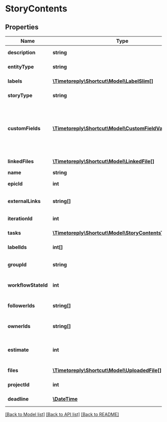 # StoryContents

## Properties
Name | Type | Description | Notes
------------ | ------------- | ------------- | -------------
**description** | **string** | The description of the story. | [optional] 
**entityType** | **string** | A string description of this resource. | [optional] 
**labels** | [**\Timetoreply\Shortcut\Model\LabelSlim[]**](LabelSlim.md) | An array of labels attached to the story. | [optional] 
**storyType** | **string** | The type of story (feature, bug, chore). | [optional] 
**customFields** | [**\Timetoreply\Shortcut\Model\CustomFieldValueParams[]**](CustomFieldValueParams.md) | An array of maps specifying a CustomField ID and CustomFieldEnumValue ID that represents an assertion of some value for a CustomField. | [optional] 
**linkedFiles** | [**\Timetoreply\Shortcut\Model\LinkedFile[]**](LinkedFile.md) | An array of linked files attached to the story. | [optional] 
**name** | **string** | The name of the story. | [optional] 
**epicId** | **int** | The ID of the epic the story belongs to. | [optional] 
**externalLinks** | **string[]** | An array of external links connected to the story. | [optional] 
**iterationId** | **int** | The ID of the iteration the story belongs to. | [optional] 
**tasks** | [**\Timetoreply\Shortcut\Model\StoryContentsTask[]**](StoryContentsTask.md) | An array of tasks connected to the story. | [optional] 
**labelIds** | **int[]** | An array of label ids attached to the story. | [optional] 
**groupId** | **string** | The ID of the group to which the story is assigned. | [optional] 
**workflowStateId** | **int** | The ID of the workflow state the story is currently in. | [optional] 
**followerIds** | **string[]** | An array of UUIDs for any Members listed as Followers. | [optional] 
**ownerIds** | **string[]** | An array of UUIDs of the owners of this story. | [optional] 
**estimate** | **int** | The numeric point estimate of the story. Can also be null, which means unestimated. | [optional] 
**files** | [**\Timetoreply\Shortcut\Model\UploadedFile[]**](UploadedFile.md) | An array of files attached to the story. | [optional] 
**projectId** | **int** | The ID of the project the story belongs to. | [optional] 
**deadline** | [**\DateTime**](\DateTime.md) | The due date of the story. | [optional] 

[[Back to Model list]](../../README.md#documentation-for-models) [[Back to API list]](../../README.md#documentation-for-api-endpoints) [[Back to README]](../../README.md)

